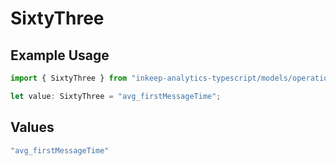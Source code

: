 # SixtyThree

## Example Usage

```typescript
import { SixtyThree } from "inkeep-analytics-typescript/models/operations";

let value: SixtyThree = "avg_firstMessageTime";
```

## Values

```typescript
"avg_firstMessageTime"
```